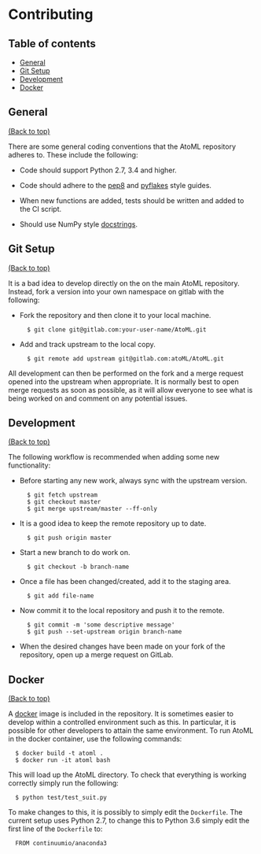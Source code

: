# Contributing

## Table of contents

-   [General](#general)
-   [Git Setup](#git-setup)
-   [Development](#development)
-   [Docker](#docker)

## General
[(Back to top)](#table-of-contents)

There are some general coding conventions that the AtoML repository adheres to.
These include the following:

*   Code should support Python 2.7, 3.4 and higher.

*   Code should adhere to the [pep8](https://www.python.org/dev/peps/pep-0008/)
    and [pyflakes](https://pypi.python.org/pypi/pyflakes) style guides.

*   When new functions are added, tests should be written and added to the CI
    script.

*   Should use NumPy style [docstrings](https://github.com/numpy/numpy/blob/master/doc/HOWTO_DOCUMENT.rst.txt).

## Git Setup
[(Back to top)](#table-of-contents)

It is a bad idea to develop directly on the on the main AtoML repository.
Instead, fork a version into your own namespace on gitlab with the following:

*   Fork the repository and then clone it to your local machine.

      ```shell
        $ git clone git@gitlab.com:your-user-name/AtoML.git
      ```

*   Add and track upstream to the local copy.

      ```shell
        $ git remote add upstream git@gitlab.com:atoML/AtoML.git
      ```

All development can then be performed on the fork and a merge request opened
into the upstream when appropriate. It is normally best to open merge requests
as soon as possible, as it will allow everyone to see what is being worked on
and comment on any potential issues.

## Development
[(Back to top)](#table-of-contents)

The following workflow is recommended when adding some new functionality:

*   Before starting any new work, always sync with the upstream version.

      ```shell
        $ git fetch upstream
        $ git checkout master
        $ git merge upstream/master --ff-only
      ```

*   It is a good idea to keep the remote repository up to date.

      ```shell
        $ git push origin master
      ```

*   Start a new branch to do work on.

      ```shell
        $ git checkout -b branch-name
      ```

*   Once a file has been changed/created, add it to the staging area.

      ```shell
        $ git add file-name
      ```

*   Now commit it to the local repository and push it to the remote.

      ```shell
        $ git commit -m 'some descriptive message'
        $ git push --set-upstream origin branch-name
      ```

*   When the desired changes have been made on your fork of the repository,
    open up a merge request on GitLab.

## Docker
[(Back to top)](#table-of-contents)

A [docker](https://www.docker.com) image is included in the repository. It is
sometimes easier to develop within a controlled environment such as this. In
particular, it is possible for other developers to attain the same environment.
To run AtoML in the docker container, use the following commands:

  ```shell
    $ docker build -t atoml .
    $ docker run -it atoml bash
  ```

This will load up the AtoML directory. To check that everything is working
correctly simply run the following:

  ```shell
    $ python test/test_suit.py
  ```

To make changes to this, it is possibly to simply edit the `Dockerfile`. The
current setup uses Python 2.7, to change this to Python 3.6 simply edit the
first line of the `Dockerfile` to:

  ```shell
    FROM continuumio/anaconda3
  ```
